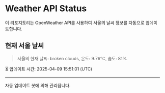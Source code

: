
# Weather API Status

이 리포지토리는 OpenWeather API를 사용하여 서울의 날씨 정보를 자동으로 업데이트합니다.

## 현재 서울 날씨
> 서울의 현재 날씨: broken clouds, 온도: 9.76°C, 습도: 81%

⏳ 업데이트 시간: 2025-04-09 15:51:01 (UTC)

---
자동 업데이트 봇에 의해 관리됩니다.
